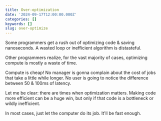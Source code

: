 ```yaml
---
title: Over-optimization
date: '2024-09-17T12:00:00.000Z'
categories: []
keywords: []
slug: over-optimize
---
```


Some programmers get a rush out of optimizing code & saving nanoseconds. A wasted loop or inefficient algorithm is distasteful.

Other programmers realize, for the vast majority of cases, optimizing compute is mostly a waste of time.

Compute is cheap! No manager is gonna complain about the cost of jobs that take a little while longer. No user is going to notice the difference between 50 & 100ms of latency.

Let me be clear: there are times when optimization matters. Making code more efficient can be a huge win, but only if that code is a bottleneck or wildly inefficient.

In most cases, just let the computer do its job. It'll be fast enough.
